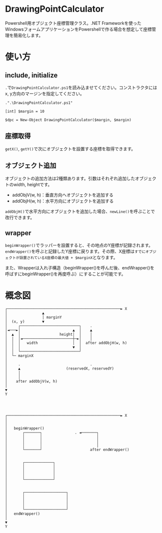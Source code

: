 # DrawingPointCalculator

Powershell用オブジェクト座標管理クラス。.NET Frameworkを使ったWindowsフォームアプリケーションをPowershellで作る場合を想定して座標管理を簡易化します。

# 使い方

## include, initialize

`.`で`DrawingPointCalculator.ps1`を読み込ませてください。コンストラクタにはx, y方向のマージンを指定してください。

```
.".\DrawingPointCalculator.ps1"

[int] $margin = 10

$dpc = New-Object DrawingPointCalculator($margin, $margin)
```

## 座標取得

`getX()`, `getY()`で次にオブジェクトを設置する座標を取得できます。


## オブジェクト追加

オブジェクトの追加方法は2種類あります。引数はそれぞれ追加したオブジェクトのwidth, heightです。

- addObjV(w, h)：垂直方向へオブジェクトを追加する
- addObjH(w, h)：水平方向にオブジェクトを追加する

`addObjH()`で水平方向にオブジェクトを追加した場合、`newLine()`を呼ぶことで改行できます。

## wrapper

`beginWrapper()`でラッパーを設置すると、その地点のY座標が記録されます。
`endWrapper()`を呼ぶと記録したY座標に戻ります。その際、X座標は`すでにオブジェクトが設置されているX座標の最大値 + $marginX`となります。

また、Wrapperは入れ子構造（beginWrapper()を呼んだ後、endWrapper()を呼ばすにbeginWrapper()を再度呼ぶ）にすることが可能です。

# 概念図

```
┌────────────────────────────────────────────────────► X
│                ▲
│                │ marginY
│  (x, y)        ▼
│     ┌───────────────────────────┐    .
│◄───►│                        ▲  │    ▲
│  ▲  │                  height│  │    │
│  │  │◄───────────────────────┼─►│    │
│  │  │   width                │  │  after addObjH(w, h)
│  │  │                        ▼  │
│  │  └───────────────────────────┘
│  └─ marginX
│
│     .                                .
│     ▲                     (reservedX, reservedY)
│     │
│     │
│    after addObjV(w, h)
│
▼
Y




┌────────────────────────────────────────────────────► X
│
│
│   beginWrapper()
│       ┌───────┐               . ◄───────┐
│       │       │                         │
│       │       │                         │
│       │       │                         │
│       └───────┘                      after endWrapper()
│
│
│       ┌─────────────┐
│       │             │
│       │             │
│       │             │
│       └─────────────┘
│
│
│       ┌───────────────────┐
│       │                   │
│       │                   │
│       │                   │
│       └───────────────────┘
│   endWrapper()
│
▼
Y
```
